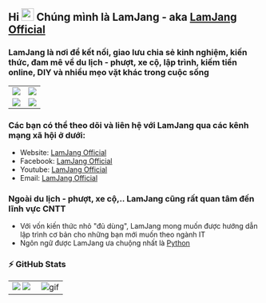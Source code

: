 ## Hi <img src="https://media.giphy.com/media/hvRJCLFzcasrR4ia7z/giphy.gif" width="25px"> Chúng mình là LamJang - aka [LamJang Official](https://www.lamjang.com)
### LamJang là nơi để kết nối, giao lưu chia sẻ kinh nghiệm, kiến thức, đam mê về du lịch - phượt, xe cộ, lập trình, kiếm tiền online, DIY và nhiều mẹo vặt khác trong cuộc sống

<table>
   <tr>
      <td><img src="https://1.bp.blogspot.com/-ImPFclfQGtw/YQYuii7UPvI/AAAAAAAABDA/DRyB1qT1pUks_BxGgfcj3dS4CZjvmo2LACLcBGAsYHQ/s800/travel.gif" /></td>
      <td><img src="https://1.bp.blogspot.com/-LyvyvZ3SpeU/YQYuitEH-dI/AAAAAAAABDE/-GtLdbuXQREYHHYOjez2fKbodXhBmU5qACLcBGAsYHQ/s800/bike.gif" /></td>
  </tr>
   <tr>
     <td><img src="https://1.bp.blogspot.com/-NE4TOtZ1tWE/YQYv1dxoFvI/AAAAAAAABDU/XZT3jCH92aoglTRJZh3vG7QUTSTXo2u-gCLcBGAsYHQ/s800/mmo.gif" /></td>
      <td><img src="https://1.bp.blogspot.com/-85mETXG1z90/YQYuiidcqII/AAAAAAAABDI/_Da6zofxdqIZwTKyqcr6v9ptUrnyHJW-QCLcBGAsYHQ/s500/diy.gif" /></td>
  </tr>
</table>

### Các bạn có thể theo dõi và liên hệ với LamJang qua các kênh mạng xã hội ở dưới:
- Website: [LamJang Official](https://www.lamjang.com)
- Facebook: [LamJang Official](https://www.facebook.com/LamJang.com)
- Youtube: [LamJang Official](https://www.youtube.com)
- Email: [LamJang Official](lamjang.official@gmail.com)


### Ngoài du lịch - phượt, xe cộ,.. LamJang cũng rất quan tâm đến lĩnh vực CNTT
- Với vốn kiến thức nhỏ "đủ dùng", LamJang mong muốn được hướng dẫn lập trình cơ bản cho những bạn mới muốn theo ngành IT
- Ngôn ngữ được LamJang ưa chuộng nhất là [Python](https://www.python.org/)

### :zap: GitHub Stats
<table>
<tr>
  <td width="50%">
    <img src="https://github-readme-stats.vercel.app/api?username=HaLTools&show_icons=true&theme=radical" />
    <img src="https://github-readme-stats.vercel.app/api/top-langs/?username=HaLTools&langs_count=8)](https://github.com/HaLTools/github-readme-stats" />
  </td>
  <td width="50%"><img alt="gif" align="right" src="https://1.bp.blogspot.com/-Zhd5pevxL8U/YQYat8wJHXI/AAAAAAAABC4/v1WfpFBdEx8ovv4IaZfA652fte0wOlMHACLcBGAsYHQ/s800/a.gif"/></td>
</tr>
<table>
